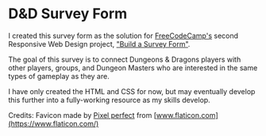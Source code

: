 # D&D Survey Form  

I created this survey form as the solution for [FreeCodeCamp's](https://freecodecamp.org) second Responsive Web Design project, ["Build a Survey Form"](https://www.freecodecamp.org/learn/responsive-web-design/responsive-web-design-projects/build-a-survey-form).

The goal of this survey is to connect Dungeons & Dragons players with other players, groups, and Dungeon Masters who are interested in the same types of gameplay as they are.

I have only created the HTML and CSS for now, but may eventually develop this further into a fully-working resource as my skills develop.

Credits:
Favicon made by [Pixel perfect](https://icon54.com/) from [www.flaticon.com](https://www.flaticon.com/)
